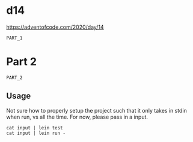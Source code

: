 # d14

https://adventofcode.com/2020/day/14

```
PART_1
```
# Part 2

```
PART_2
```
## Usage

Not sure how to properly setup the project such that it only takes in stdin when run, vs all the time.
For now, please pass in a input.

```
cat input | lein test
cat input | lein run -
```
